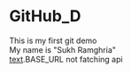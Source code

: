 # GitHub_D
This is my first git demo 
<br>
My name is "Sukh Ramghria"
<br>
[text](Untitled-C1.js).BASE_URL 
not fatching api

 
